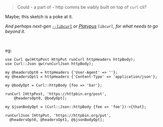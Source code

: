 > Could - a part of - http comms be viably built on top of `curl` cli?

Maybe; this sketch is a poke at it.

_And perhaps next-gen [`--libcurl`](https://curl.se/docs/manpage.html#--libcurl) or [Platypus](https://metacpan.org/pod/FFI::Platypus) `libcurl`, for what needs to go beyond it._

<br>

eg:
```
use Curl qw(HttpPost HttpPut runCurl httpHeaders httpBody);
use Curl::Json qw(runCurlJson httpBody);

my @headersOpt0 = httpHeaders {'User-Agent' => ''};
my @headersOpt1 = httpHeaders {'Content-Type' => 'application/json'};

my @bodyOpt = Curl::httpBody {foo => 'bar'};

runCurl [HttpPost, 'https://httpbin.org/post',
    @headersOpt0, @bodyOpt];

my $jsonBodyOpt = (Curl::Json::httpBody {fee => 'foe'})->{that};

runCurlJson [HttpPut, 'https://httpbin.org/put',
  @headersOpt0, @headersOpt1, @$jsonBodyOpt];
```
